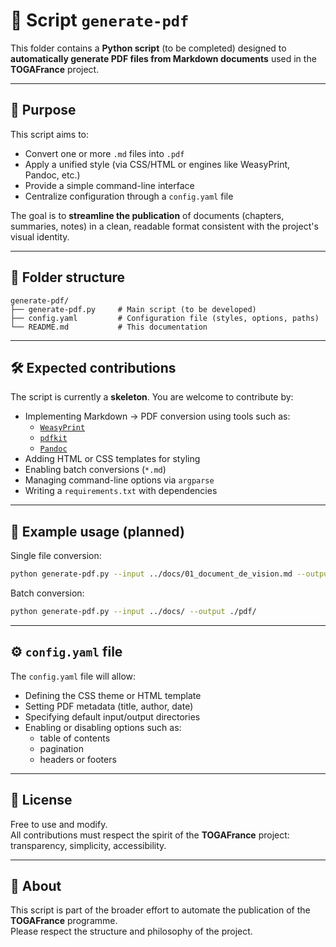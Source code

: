 # 📄 Script `generate-pdf`

This folder contains a **Python script** (to be completed) designed to **automatically generate PDF files from Markdown documents** used in the **TOGAFrance** project.

---

## 🧭 Purpose

This script aims to:

- Convert one or more `.md` files into `.pdf`
- Apply a unified style (via CSS/HTML or engines like WeasyPrint, Pandoc, etc.)
- Provide a simple command-line interface
- Centralize configuration through a `config.yaml` file

The goal is to **streamline the publication** of documents (chapters, summaries, notes) in a clean, readable format consistent with the project's visual identity.

---

## 📁 Folder structure

```
generate-pdf/
├── generate-pdf.py     # Main script (to be developed)
├── config.yaml         # Configuration file (styles, options, paths)
└── README.md           # This documentation
```

---

## 🛠️ Expected contributions

The script is currently a **skeleton**. You are welcome to contribute by:

- Implementing Markdown → PDF conversion using tools such as:
  - [`WeasyPrint`](https://weasyprint.org/)
  - [`pdfkit`](https://pypi.org/project/pdfkit/)
  - [`Pandoc`](https://pandoc.org/)
- Adding HTML or CSS templates for styling
- Enabling batch conversions (`*.md`)
- Managing command-line options via `argparse`
- Writing a `requirements.txt` with dependencies

---

## 🧪 Example usage (planned)

Single file conversion:

```bash
python generate-pdf.py --input ../docs/01_document_de_vision.md --output ./01_document_de_vision.pdf
```

Batch conversion:

```bash
python generate-pdf.py --input ../docs/ --output ./pdf/
```

---

## ⚙️ `config.yaml` file

The `config.yaml` file will allow:

- Defining the CSS theme or HTML template
- Setting PDF metadata (title, author, date)
- Specifying default input/output directories
- Enabling or disabling options such as:
  - table of contents
  - pagination
  - headers or footers

---

## 📜 License

Free to use and modify.  
All contributions must respect the spirit of the **TOGAFrance** project: transparency, simplicity, accessibility.

---

## 🧠 About

This script is part of the broader effort to automate the publication of the **TOGAFrance** programme.  
Please respect the structure and philosophy of the project.
